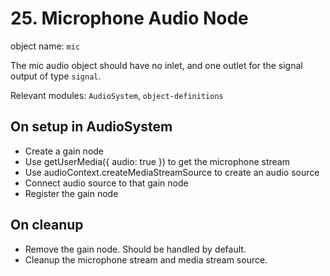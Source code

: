 # 25. Microphone Audio Node

object name: `mic`

The mic audio object should have no inlet, and one outlet for the signal output of type `signal`.

Relevant modules: `AudioSystem`, `object-definitions`

## On setup in AudioSystem

- Create a gain node
- Use getUserMedia({ audio: true }) to get the microphone stream
- Use audioContext.createMediaStreamSource to create an audio source
- Connect audio source to that gain node
- Register the gain node

## On cleanup

- Remove the gain node. Should be handled by default.
- Cleanup the microphone stream and media stream source.
